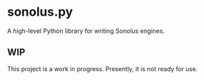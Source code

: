# sonolus.py
A high-level Python library for writing Sonolus engines.

## WIP
This project is a work in progress.
Presently, it is not ready for use.
